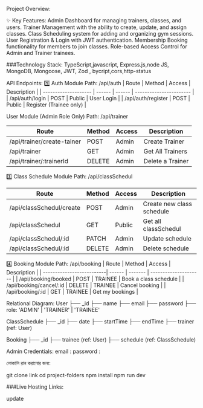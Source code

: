 Project Overview:

✨ Key Features:
Admin Dashboard for managing trainers, classes, and users.
Trainer Management with the ability to create, update, and assign classes.
Class Scheduling system for adding and organizing gym sessions.
User Registration & Login with JWT authentication.
Membership Booking functionality for members to join classes.
Role-based Access Control for Admin and Trainer trainees.

###Technology Stack:
TypeScript,javascript, Express.js,node JS, MongoDB, Mongoose, JWT, Zod , bycript,cors,http-status

API Endpoints:
1️⃣ Auth Module
Path: /api/auth
| Route | Method | Access | Description |
| -------------------- | ------ | ------ | ----------------------- |
| /api/auth/login     | POST | Public | User Login |
| /api/auth/register | POST | Public | Register (Trainee only) |

User Module (Admin Role Only)
Path: /api/trainer

| Route                       | Method | Access | Description      |
| --------------------------- | ------ | ------ | ---------------- |
| /api/trainer/create-tainer | POST   | Admin  | Create Trainer   |
| /api/trainer      | GET    | Admin  | Get All Trainers |
| /api/trainer/:trainerId   | DELETE | Admin  | Delete a Trainer |

3️⃣ Class Schedule Module
Path: /api/classSchedul

| Route                      | Method | Access  | Description                      |
| ------------------------   | ------ | ------- | -------------------------------- |
| /api/classSchedul/create  | POST   | Admin   | Create new class schedule       |
| /api/classSchedul        | GET    | Public  | Get all classSchedul            |
| /api/classSchedul/:id    | PATCH  | Admin   | Update schedule                 |
| /api/classSchedul/:id     | DELETE | Admin   | Delete schedule                 |


4️⃣ Booking Module
Path: /api/booking
| Route                     | Method | Access | Description |
| --------------------------| ------ | ------- | --------------------- |
| /api/booking/booked     | POST   | TRAINEE | Book a class schedule |
| /api/booking/cancel/:id | DELETE | TRAINEE | Cancel booking |
| /api/booking/:id        | GET    | TRAINEE | Get my bookings |

Relational Diagram:
User
├── \_id
├── name
├── email
├── password
├── role: 'ADMIN' | 'TRAINER' | 'TRAINEE'

ClassSchedule
├── \_id
├── date
├── startTime
├── endTime
├── trainer (ref: User)

Booking
├── \_id
├── trainee (ref: User)
├── schedule (ref: ClassSchedule)

Admin Credentials:
email :
password :

লোকালি রান করানোর জন্য:

git clone link
cd project-folders
npm install
npm run dev   

###Live Hosting Links:

update